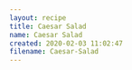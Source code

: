 ```yaml
---
layout: recipe
title: Caesar Salad
name: Caesar Salad
created: 2020-02-03 11:02:47
filename: Caesar-Salad
---
```

